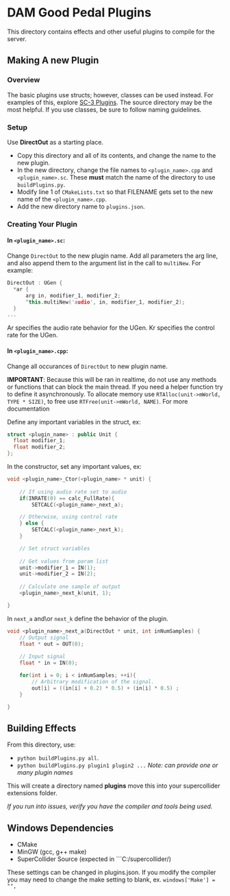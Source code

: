 # DAM Good Pedal Plugins

This directory contains effects and other useful plugins to compile for the server.

## Making A new Plugin

### Overview

The basic plugins use structs; however, classes can be used instead. For examples of this, explore [SC-3 Plugins](https://github.com/supercollider/sc3-plugins). The source directory may be the most helpful. If you use classes, be sure to follow naming guidelines.

### Setup
Use __DirectOut__ as a starting place.

- Copy this directory and all of its contents, and change the name to the new plugin.
- In the new directory, change the file names to `<plugin_name>.cpp` and `<plugin_name>.sc`. These __must__ match the name of the directory to use `buildPlugins.py`.
- Modify line 1 of `CMakeLists.txt` so that FILENAME gets set to the new name of the `<plugin_name>.cpp`.
- Add the new directory name to `plugins.json`.

### Creating Your Plugin

#### In `<plugin_name>.sc`:

Change `DirectOut` to the new plugin name. Add all parameters the arg line, and also append them to the argument list in the call to `multiNew`. For example:
```c++
DirectOut : UGen {
  *ar {
      arg in, modifier_1, modifier_2;
      ^this.multiNew('audio', in, modifier_1, modifier_2);
  }
...
```
Ar specifies the audio rate behavior for the UGen. Kr specifies the control rate for the UGen.

#### In `<plugin_name>.cpp`:
Change all occurances of `DirectOut` to new plugin name. 

__IMPORTANT__: Because this will be ran in realtime, do not use any methods or functions that can block the main thread. If you need a helper function try to define it asynchronously. To allocate memory use `RTAlloc(unit->mWorld, TYPE * SIZE)`, to free use `RTFree(unit->mWorld, NAME)`. For more documentation 

Define any important variables in the struct, ex:

```c++
struct <plugin_name> : public Unit {
  float modifier_1;
  float modifier_2;
};
```

In the constructor, set any important values, ex:

```c++
void <plugin_name>_Ctor(<plugin_name> * unit) {
    
    // If using audio rate set to audio
    if(INRATE(0) == calc_FullRate){
        SETCALC(<plugin_name>_next_a);

    // Otherwise, using control rate
    } else {
        SETCALC(<plugin_name>_next_k);
    }

    // Set struct variables
    
    // Get values from param list
    unit->modifier_1 = IN(1);
    unit->modifier_2 = IN(2);
    
    // Calculate one sample of output
    <plugin_name>_next_k(unit, 1);

}

```

In `next_a` and\or `next_k` define the behavior of the plugin.

```c++
void <plugin_name>_next_a(DirectOut * unit, int inNumSamples) {
    // Output signal
    float * out = OUT(0);
    
    // Input signal
    float * in = IN(0);

    for(int i = 0; i < inNumSamples; ++i){
        // Arbitrary modification of the signal.
        out[i] = ((in[i] + 0.2) * 0.5) + (in[i] * 0.5) ;
    }

}
```

## Building Effects

From this directory, use:
- ```python buildPlugins.py all```.
- ```python buildPlugins.py plugin1 plugin2 ...``` _Note: can provide one or many plugin names_

This will create a directory named __plugins__ move this into your supercollider extensions folder.

_If you run into issues, verify you have the compiler and tools being used._

## Windows Dependencies

- CMake
- MinGW (gcc, g++ make)
- SuperCollider Source (expected in ```C:/supercollider/)

These settings can be changed in plugins.json. If you modify the compiler you may need to change the make setting to blank, ex. ```windows['Make'] = "",```
